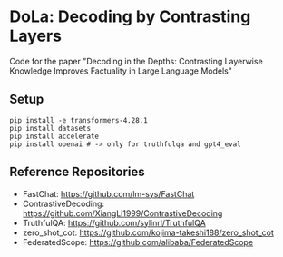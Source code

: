DoLa: Decoding by Contrasting Layers
===

Code for the paper "Decoding in the Depths: Contrasting Layerwise Knowledge Improves Factuality in Large Language Models"

## Setup

```
pip install -e transformers-4.28.1
pip install datasets
pip install accelerate
pip install openai # -> only for truthfulqa and gpt4_eval
```

## Reference Repositories
- FastChat: https://github.com/lm-sys/FastChat
- ContrastiveDecoding: https://github.com/XiangLi1999/ContrastiveDecoding
- TruthfulQA: https://github.com/sylinrl/TruthfulQA
- zero_shot_cot: https://github.com/kojima-takeshi188/zero_shot_cot
- FederatedScope: https://github.com/alibaba/FederatedScope

